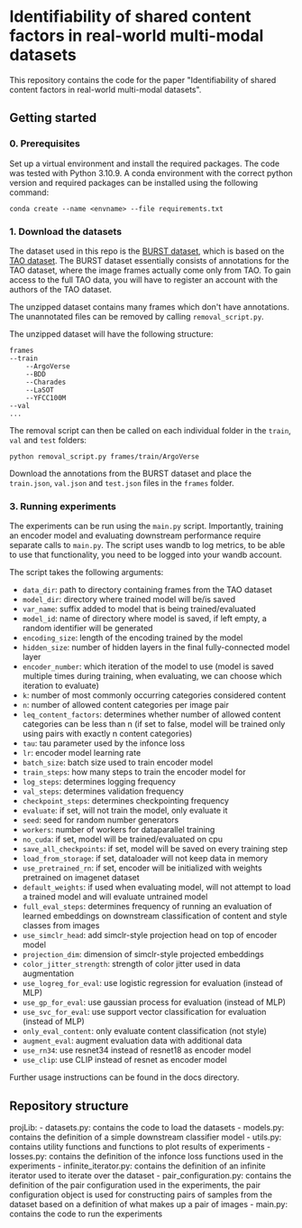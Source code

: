 # Identifiability of shared content factors in real-world multi-modal datasets

This repository contains the code for the paper "Identifiability of shared content factors in real-world multi-modal datasets".

## Getting started

### 0. Prerequisites
Set up a virtual environment and install the required packages. The code was tested with Python 3.10.9. A conda environment with the correct python version and required packages can be installed using the following command:
```
conda create --name <envname> --file requirements.txt
```

### 1. Download the datasets
The dataset used in this repo is the [BURST dataset](https://github.com/Ali2500/BURST-benchmark), which is based on the [TAO dataset](https://motchallenge.net/tao_download.php). The BURST dataset essentially consists of annotations for the TAO dataset, where the image frames actually come only from TAO. To gain access to the full TAO data, you will have to register an account with the authors of the TAO dataset.

The unzipped dataset contains many frames which don't have annotations. The unannotated files can be removed by calling `removal_script.py`.

The unzipped dataset will have the following structure:
```
frames
--train
    --ArgoVerse
    --BDD
    --Charades
    --LaSOT
    --YFCC100M
--val
...
```

The removal script can then be called on each individual folder in the `train`, `val` and `test` folders:
```
python removal_script.py frames/train/ArgoVerse
```

Download the annotations from the BURST dataset and place the `train.json`, `val.json` and `test.json` files in the `frames` folder.

### 3. Running experiments

The experiments can be run using the `main.py` script. Importantly, training an encoder model and evaluating downstream performance require separate calls to `main.py`. The script uses wandb to log metrics, to be able to use that functionality, you need to be logged into your wandb account.

The script takes the following arguments:
- `data_dir`: path to directory containing frames from the TAO dataset
- `model_dir`: directory where trained model will be/is saved
- `var_name`: suffix added to model that is being trained/evaluated
- `model_id`: name of directory where model is saved, if left empty, a random identifier will be generated
- `encoding_size`: length of the encoding trained by the model
- `hidden_size`: number of hidden layers in the final fully-connected model layer
- `encoder_number`: which iteration of the model to use (model is saved multiple times during training, when evaluating, we can choose which iteration to evaluate)
- `k`: number of most commonly occurring categories considered content
- `n`: number of allowed content categories per image pair
- `leq_content_factors`: determines whether number of allowed content categories can be less than n (if set to false, model will be trained only using pairs with exactly n content categories)
- `tau`: tau parameter used by the infonce loss
- `lr`: encoder model learning rate
- `batch_size`: batch size used to train encoder model
- `train_steps`: how many steps to train the encoder model for
- `log_steps`: determines logging frequency
- `val_steps`: determines validation frequency
- `checkpoint_steps`: determines checkpointing frequency
- `evaluate`: if set, will not train the model, only evaluate it
- `seed`: seed for random number generators
- `workers`: number of workers for dataparallel training
- `no_cuda`: if set, model will be trained/evaluated on cpu
- `save_all_checkpoints`: if set, model will be saved on every training step
- `load_from_storage`: if set, dataloader will not keep data in memory
- `use_pretrained_rn`: if set, encoder will be initialized with weights pretrained on imagenet dataset
- `default_weights`: if used when evaluating model, will not attempt to load a trained model and will evaluate untrained model
- `full_eval_steps`: determines frequency of running an evaluation of learned embeddings on downstream classification of content and style classes from images
- `use_simclr_head`: add simclr-style projection head on top of encoder model
- `projection_dim`: dimension of simclr-style projected embeddings
- `color_jitter_strength`: strength of color jitter used in data augmentation
- `use_logreg_for_eval`: use logistic regression for evaluation (instead of MLP)
- `use_gp_for_eval`: use gaussian process for evaluation (instead of MLP)
- `use_svc_for_eval`: use support vector classification for evaluation (instead of MLP)
- `only_eval_content`: only evaluate content classification (not style)
- `augment_eval`: augment evaluation data with additional data
- `use_rn34`: use resnet34 instead of resnet18 as encoder model
- `use_clip`: use CLIP instead of resnet as encoder model

Further usage instructions can be found in the docs directory.

## Repository structure
projLib:
    - datasets.py: contains the code to load the datasets
    - models.py: contains the definition of a simple downstream classifier model
    - utils.py: contains utility functions and functions to plot results of experiments
    - losses.py: contains the definition of the infonce loss functions used in the experiments
    - infinite_iterator.py: contains the definition of an infinite iterator used to iterate over the dataset
    - pair_configuration.py: contains the definition of the pair configuration used in the experiments, the pair configuration object is used for constructing pairs of samples from the dataset based on a  definition of what makes up a pair of images
    - main.py: contains the code to run the experiments